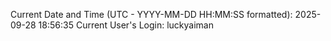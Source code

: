 Current Date and Time (UTC - YYYY-MM-DD HH:MM:SS formatted): 2025-09-28 18:56:35
Current User's Login: luckyaiman
